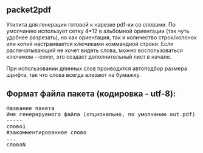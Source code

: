 ## packet2pdf

Утилита для генерации готовой к нарезке pdf-ки со словами.
По умолчанию использует сетку 4*12 в альбомной ориентации (так чуть удобнее разрезать), но как ориентация, так и количество строк/колонок или копий настраивается ключиками коммандной строки. 
Если распечатывающий не хочет видеть слова, можно воспользоваться ключиком --cover, это создаст дополнительный лист в начале.

При использовании длинных слов проиводится автоподбор размера шрифта, так что слова всегда влезают на бумажку.

## Формат файла пакета (кодировка - utf-8):

<pre>
Название пакета
Имя генерируемого файла (опционально, по умолчанию out.pdf)
-----
слово1
#закомментированное слово
...
словоN
</pre>

